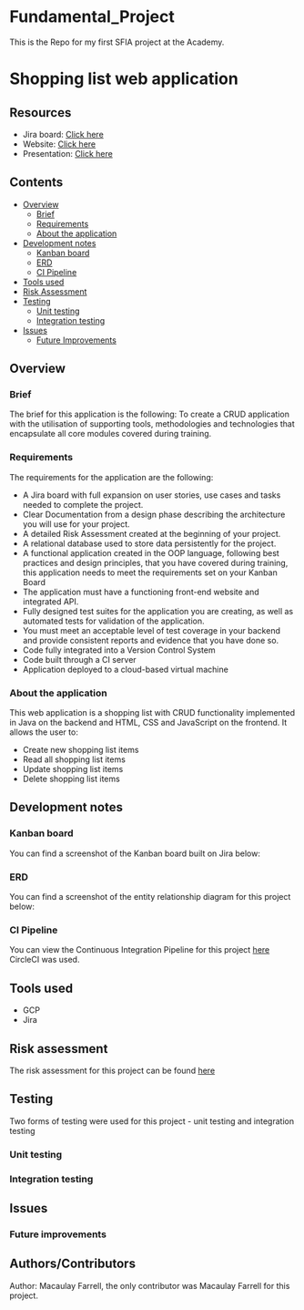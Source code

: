# Fundamental_Project
This is the Repo for my first SFIA project at the Academy. 

# Shopping list web application

## Resources
* Jira board: [Click here]()
* Website: [Click here]()
* Presentation: [Click here](https://docs.google.com/presentation/d/1mb8KoRhpG-OuJ1POmKj7klb5A0CG5vYyM1I8YBRJKqY/edit?usp=sharing)
## Contents 
* [Overview](#overview)
   * [Brief](#brief)
   * [Requirements](#requirements)
   * [About the application](#about-the-application)
* [Development notes](#development-notes)
   * [Kanban board](#kanban-board)
   * [ERD](#erd)
   * [CI Pipeline](#ci-pipeline)
* [Tools used](#tools-used)
* [Risk Assessment](#risk-assessment)
* [Testing](#testing)
   * [Unit testing](#unit-testing)
   * [Integration testing](#integration-testing)
* [Issues](#issues)
   * [Future Improvements](#future-improvements)
## Overview
### Brief
The brief for this application is the following: To create a CRUD application with the utilisation of supporting tools, methodologies and technologies that encapsulate all core modules covered during training.
### Requirements
The requirements for the application are the following:
- A Jira board with full expansion on user stories, use cases and tasks needed to complete the project.
- Clear Documentation from a design phase describing the architecture you will use for your project.
- A detailed Risk Assessment created at the beginning of your project.
- A relational database used to store data persistently for the project.
- A functional application created in the OOP language, following best practices and design principles, that you have covered during training, this application needs to meet the requirements set on your Kanban Board
- The application must have a functioning front-end website and integrated API.
- Fully designed test suites for the application you are creating, as well as automated tests for validation of the application.
- You must meet an acceptable level of test coverage in your backend and provide consistent reports and evidence that you have done so.
- Code fully integrated into a Version Control System
- Code built through a CI server
- Application deployed to a cloud-based virtual machine
### About the application 
This web application is a shopping list with CRUD functionality implemented in Java on the backend and HTML, CSS and JavaScript on the frontend. It allows the user to:
- Create new shopping list items 
- Read all shopping list items 
- Update shopping list items
- Delete shopping list items
## Development notes
### Kanban board 
You can find a screenshot of the Kanban board built on Jira below:
### ERD 
You can find a screenshot of the entity relationship diagram for this project below:
### CI Pipeline
You can view the Continuous Integration Pipeline for this project [here](https://drive.google.com/file/d/1x5MQW50r4V02SpBfwQ_d8Ix2EIz7qHrx/view?usp=sharing) CircleCI was used. 

## Tools used
- GCP
- Jira 
## Risk assessment
The risk assessment for this project can be found [here](https://docs.google.com/spreadsheets/d/1FZ0upgjej-PR6DOzRNrYEeQYHSlggi4H1xdrt9gCWvM/edit?usp=sharing)
## Testing 
Two forms of testing were used for this project - unit testing and integration testing
### Unit testing
### Integration testing
## Issues 
### Future improvements
## Authors/Contributors
Author: Macaulay Farrell, the only contributor was Macaulay Farrell for this project.

